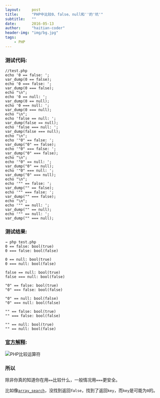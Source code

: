 ```yaml
---
layout:     post
title:      "PHP中比较0、false、null和''的'坑'"
subtitle:   ""
date:       2016-05-13
author:     "haitian-coder"
header-img: "img/bg.jpg"
tags:
    - PHP
---
```



### 测试代码:

```
//test.php
echo '0 == false: ';
var_dump(0 == false);
echo '0 === false: ';
var_dump(0 === false);
echo "\n";
echo '0 == null: ';
var_dump(0 == null);
echo '0 === null: ';
var_dump(0 === null);
echo "\n";
echo 'false == null: ';
var_dump(false == null);
echo 'false === null: ';
var_dump(false === null);
echo "\n";
echo '"0" == false: ';
var_dump("0" == false);
echo '"0" === false: ';
var_dump("0" === false);
echo "\n";
echo '"0" == null: ';
var_dump("0" == null);
echo '"0" === null: ';
var_dump("0" === null);
echo "\n";
echo '"" == false: ';
var_dump("" == false);
echo '"" === false: ';
var_dump("" === false);
echo "\n";
echo '"" == null: ';
var_dump("" == null);
echo '"" == null: ';
var_dump("" === null);
```

### 测试结果:

```
→ php test.php
0 == false: bool(true)
0 === false: bool(false)

0 == null: bool(true)
0 === null: bool(false)

false == null: bool(true)
false === null: bool(false)

"0" == false: bool(true)
"0" === false: bool(false)

"0" == null: bool(false)
"0" === null: bool(false)

"" == false: bool(true)
"" === false: bool(false)

"" == null: bool(true)
"" == null: bool(false)
```

### [官方解释][1]:

![PHP比较运算符][2]

### 所以

除非你真的知道你在用`==`比较什么，一般情况用`===`更安全。

比如像[`array_search`][3]，没找到返回`false`，找到了返回`key`，而`key`是可能为`0`的。


  [1]: http://php.net/manual/zh/language.operators.comparison.php
  [2]: /img/bVvdtw
  [3]: http://php.net/manual/zh/function.array-search.php
